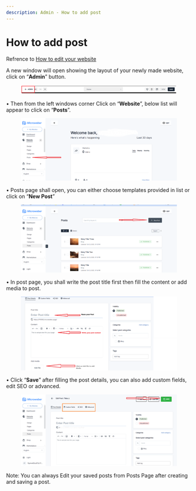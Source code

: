 ```yaml
---
description: Admin - How to add post
---
```


# How to add post

Refrence to [How to edit your website](https://help.microweber.com/user-guide/live-edit-how-to-edit-you-site)

A new window will open showing the layout of your newly made website, click on “**Admin**” button.

<figure><img src=".gitbook/assets/image (1) (1) (1).png" alt=""><figcaption></figcaption></figure>

• Then from the left windows corner Click on “**Website**”, below list will appear to click on “**Posts**”.

<figure><img src=".gitbook/assets/image (1) (1) (1) (1).png" alt=""><figcaption></figcaption></figure>

• Posts page shall open, you can either choose templates provided in list or click on “**New Post**”

<figure><img src=".gitbook/assets/image (2) (1) (1).png" alt=""><figcaption></figcaption></figure>

&#x20;• In post page, you shall write the post title first then fill the content or add media to post.

<figure><img src=".gitbook/assets/image (3) (1).png" alt=""><figcaption></figcaption></figure>

• Click “**Save**” after filling the post details, you can also add custom fields, edit SEO or advanced.

<figure><img src=".gitbook/assets/image (66).png" alt=""><figcaption></figcaption></figure>

Note: You can always Edit your saved posts from Posts Page after creating and saving a post.

